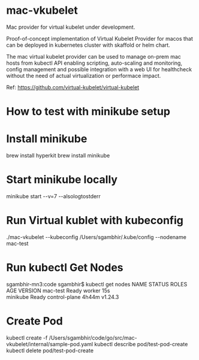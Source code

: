 # mac-vkubelet

Mac provider for virtual kubelet under development.

Proof-of-concept implementation of Virtual Kubelet Provider for macos that can be deployed in kubernetes cluster with skaffold or helm chart.

The mac virtual kubelet provider can be used to manage on-prem mac hosts from kubectl API enabling scripting, auto-scaling and monitoring, config management and possible integration with a web UI for healthcheck without the need of actual virtualization or performace impact. 

Ref: https://github.com/virtual-kubelet/virtual-kubelet


# How to test with minikube setup
# Install minikube
brew install hyperkit
brew install minikube
# Start minikube locally
minikube start --v=7 --alsologtostderr
# Run Virtual kublet with kubeconfig
./mac-vkubelet --kubeconfig /Users/sgambhir/.kube/config --nodename mac-test

# Run kubectl Get Nodes 
sgambhir-mn3:code sgambhir$ kubectl get nodes
NAME                  STATUS   ROLES           AGE     VERSION
mac-test              Ready    worker          15s     
minikube              Ready    control-plane   4h44m   v1.24.3

# Create Pod
kubectl create -f /Users/sgambhir/code/go/src/mac-vkubelet/internal/sample-pod.yaml
kubectl describe pod/test-pod-create
kubectl delete pod/test-pod-create